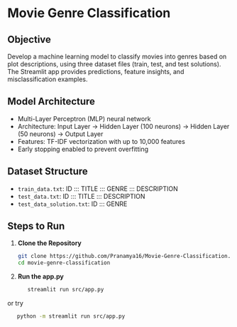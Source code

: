 # Movie Genre Classification

## Objective
Develop a machine learning model to classify movies into genres based on plot descriptions, using three dataset files (train, test, and test solutions). The Streamlit app provides predictions, feature insights, and misclassification examples.

## Model Architecture
- Multi-Layer Perceptron (MLP) neural network
- Architecture: Input Layer → Hidden Layer (100 neurons) → Hidden Layer (50 neurons) → Output Layer
- Features: TF-IDF vectorization with up to 10,000 features
- Early stopping enabled to prevent overfitting

## Dataset Structure
- `train_data.txt`: ID ::: TITLE ::: GENRE ::: DESCRIPTION
- `test_data.txt`: ID ::: TITLE ::: DESCRIPTION
- `test_data_solution.txt`: ID ::: GENRE

## Steps to Run
1. **Clone the Repository**
   ```bash
   git clone https://github.com/Pranamya16/Movie-Genre-Classification.git
   cd movie-genre-classification
2. **Run the app.py**
   ```bash
      streamlit run src/app.py
or try
   ```bash
      python -m streamlit run src/app.py
   
